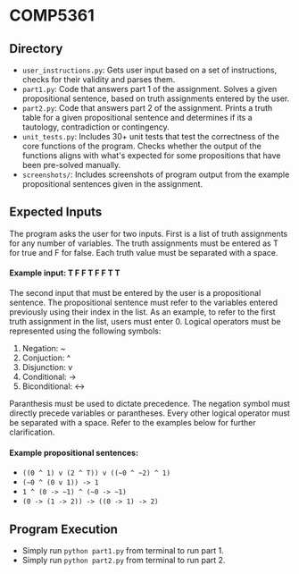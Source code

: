 # COMP5361

## Directory

* `user_instructions.py`: Gets user input based on a set of instructions, checks for their validity and parses them. 
* `part1.py`: Code that answers part 1 of the assignment. Solves a given propositional sentence, based on truth assignments entered by the user.
* `part2.py`: Code that answers part 2 of the assignment. Prints a truth table for a given propositional sentence and determines if its a tautology, contradiction or contingency. 
* `unit_tests.py`: Includes 30+ unit tests that test the correctness of the core functions of the program. Checks whether the output of the functions aligns with what's expected for some propositions that have been pre-solved manually.
* `screenshots/`: Includes screenshots of program output from the example propositional sentences given in the assignment.

## Expected Inputs 

The program asks the user for two inputs. First is a list of truth assignments for any number of variables. The truth assignments must be entered as T for true and F for false. Each truth value must be separated with a space. 

#### Example input: T F F T F F T T

The second input that must be entered by the user is a propositional sentence. The propositional sentence must refer to the variables entered previously using their index in the list. As an example, to refer to the first truth assignment in the list, users must enter 0. Logical operators must be represented using the following symbols:

   1. Negation: ~
   2. Conjuction: ^
   3. Disjunction: v
   4. Conditional: ->
   5. Biconditional: <->

Paranthesis must be used to dictate precedence. The negation symbol must directly precede variables or parantheses. Every other logical operator must be separated with a space. Refer to the examples below for further clarification.

#### Example propositional sentences:
* `((0 ^ 1) v (2 ^ T)) v ((~0 ^ ~2) ^ 1)`
* `(~0 ^ (0 v 1)) -> 1`
* `1 ^ (0 -> ~1) ^ (~0 -> ~1)`
* `(0 -> (1 -> 2)) -> ((0 -> 1) -> 2)`

## Program Execution

* Simply run `python part1.py` from terminal to run part 1.
* Simply run `python part2.py` from terminal to run part 2.

